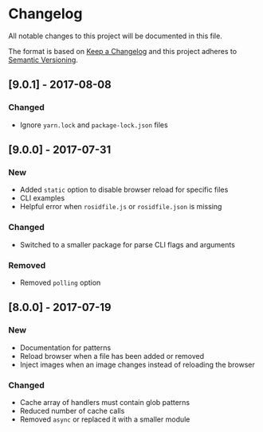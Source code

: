 # Changelog

All notable changes to this project will be documented in this file.

The format is based on [Keep a Changelog](http://keepachangelog.com/en/1.0.0/) and this project adheres to [Semantic Versioning](http://semver.org/spec/v2.0.0.html).

## [9.0.1] - 2017-08-08

### Changed

- Ignore `yarn.lock` and `package-lock.json` files

## [9.0.0] - 2017-07-31

### New

- Added `static` option to disable browser reload for specific files
- CLI examples
- Helpful error when `rosidfile.js` or `rosidfile.json` is missing

### Changed

- Switched to a smaller package for parse CLI flags and arguments

### Removed

- Removed `polling` option

## [8.0.0] - 2017-07-19

### New

- Documentation for patterns
- Reload browser when a file has been added or removed
- Inject images when an image changes instead of reloading the browser

### Changed

- Cache array of handlers must contain glob patterns
- Reduced number of cache calls
- Removed `async` or replaced it with a smaller module